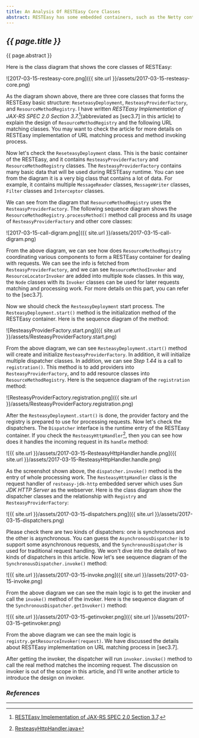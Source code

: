 ```yaml
---
title: An Analysis Of RESTEasy Core Classes
abstract: RESTEasy has some embedded containers, such as the Netty container, the Sun JDK HTTP Server container, and the Undertow container. For each container, their basic requirement is to initialize the RESTEasy core classes properly so RESTEasy can provide resource classes and URL to method matching properly. In this article, I'd like to show you my researches on RESTEasy core classes.
---
```


## _{{ page.title }}_

{{ page.abstract }}

Here is the class diagram that shows the core classes of RESTEasy:

![2017-03-15-resteasy-core.png]({{ site.url }}/assets/2017-03-15-resteasy-core.png)

As the diagram shown above, there are three core classes that forms the RESTEasy basic structure: `ReseteasyDeployment`, `ResteasyProviderFactory`, and `ResourceMethodRegistry`. I have written _RESTEasy Implementation of JAX-RS SPEC 2.0 Section 3.7._[^jaxrs-spec3_7](abbreviated as [sec3.7] in this article) to explain the design of `ResourceMethodRegistry` and the following URL matching classes. You may want to check the article for more details on RESTEasy implementation of URL matching process and method invoking process.

[^jaxrs-spec3_7]: [RESTEasy Implementation of JAX-RS SPEC 2.0 Section 3.7](http://weinan.io/2017/03/04/jaxrs-spec3_7.html).

Now let's check the `ReseteasyDeployment` class. This is the basic container of the RESTEasy, and it contains `ResteasyProviderFactory` and `ResourceMethodRegistry` classes. The `ResteasyProviderFactory` contains many basic data that will be used during RESTEasy runtime. You can see from the diagram it is a very big class that contains a lot of data. For example, it contains multiple `MessageReader` classes, `MessageWriter` classes, `Filter` classes and `Interceptor` classes.

We can see from the diagram that `ResourceMethodRegistry` uses the `ResteasyProviderFactory`. The following sequence diagram shows the `ResourceMethodRegistry.processMethod()` method call process and its usage of `ResteasyProviderFactory` and other core classes:

![2017-03-15-call-digram.png]({{ site.url }}/assets/2017-03-15-call-digram.png)

From the above diagram, we can see how does `ResourceMethodRegistry` coordinating various components to form a RESTEasy container for dealing with requests. We can see the info is fetched from `ResteasyProviderFactory`, and we can see `ResourceMethodInvoker` and `ResourceLocatorInvoker` are added into multiple `Node` classes. In this way, the `Node` classes with its `Invoker` classes can be used for later requests matching and processing work. For more details on this part, you can refer to the [sec3.7].

Now we should check the `ResteasyDeployment` start process. The `ResteasyDeployment.start()` method is the initialization method of the RESTEasy container. Here is the sequence diagram of the method:

![ResteasyProviderFactory.start.png]({{ site.url }}/assets/ResteasyProviderFactory.start.png)

From the above diagram, we can see `ResteasyDeployment.start()` method will create and initialize `ResteasyProviderFactory`. In addition, it will initialize multiple dispatcher classes. In addition, we can see _Step 1.44_ is a call to `registration()`. This method is to add providers into `ResteasyProviderFactory`, and to add resource classes into `ResourceMethodRegistry`. Here is the sequence diagram of the `registration` method:

![ResteasyProviderFactory.registration.png]({{ site.url }}/assets/ResteasyProviderFactory.registration.png)

After the `ResteasyDeployment.start()` is done, the provider factory and the registry is prepared to use for processing requests. Now let's check the dispatchers. The `Dispatcher` interface is the runtime entry of the RESTEasy container. If you check the `ResteasyHttpHandler`[^handler], then you can see how does it handles the incoming request in its `handle` method:

[^handler]: [ResteasyHttpHandler.java](https://github.com/resteasy/Resteasy/blob/master/server-adapters/resteasy-jdk-http/src/main/java/org/jboss/resteasy/plugins/server/sun/http/ResteasyHttpHandler.java)

![{{ site.url }}/assets/2017-03-15-ResteasyHttpHandler.handle.png]({{ site.url }}/assets/2017-03-15-ResteasyHttpHandler.handle.png)

As the screenshot shown above, the `dispatcher.invoke()` method is the entry of whole processing work. The `ResteasyHttpHandler` class is the request handler of `resteasy-jdk-http` embedded server which uses _Sun JDK HTTP Server_ as the webserver. Here is the class diagram show the dispatcher classes and the relationship with `Registry` and `ResteasyProviderFactory`:

![{{ site.url }}/assets/2017-03-15-dispatchers.png]({{ site.url }}/assets/2017-03-15-dispatchers.png)

Please check there are two kinds of dispatchers: one is synchronous and the other is asynchronous. You can guess the `AsynchronousDispatcher` is to support some asynchronous requests, and the `SynchronousDispatcher` is used for traditional request handling. We won't dive into the details of two kinds of dispatchers in this article. Now let's see sequence diagram of the `SynchronousDispatcher.invoke()` method:

![{{ site.url }}/assets/2017-03-15-invoke.png]({{ site.url }}/assets/2017-03-15-invoke.png)

From the above diagram we can see the main logic is to get the invoker and call the `invoke()` method of the invoker. Here is the sequence diagram of the `SynchronousDispatcher.getInvoker()` method:

![{{ site.url }}/assets/2017-03-15-getinvoker.png]({{ site.url }}/assets/2017-03-15-getinvoker.png)

From the above diagram we can see the main logic is `registry.getResourceInvoker(request)`. We have discussed the details about RESTEasy implementation on URL matching process in [sec3.7].

After getting the invoker, the dispatcher will run `invoker.invoke()` method to call the real method matches the incoming request. The discussion on invoker is out of the scope in this article, and I'll write another article to introduce the design on invoker.

### _References_

---
